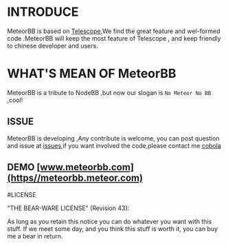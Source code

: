 # INTRODUCE
MeteorBB is based on [Telescope](https://github.com/TelescopeJS/Telescope),We find the great feature and wel-formed code .MeteorBB will keep the most feature of Telescope , and keep friendly to chinese developer and users.


# WHAT'S MEAN OF MeteorBB

MeteorBB is a tribute to NodeBB ,but now our slogan is ` No Meteor No BB `  ,cool!



## ISSUE

MeteorBB is developing ,Any contribute is welcome, you can post question and issue at [issues](https://github.com/cobola/meteorbb/issues),if you want involved the code,please contact me [cobola](cobola@gmail.com)




## DEMO [www.meteorbb.com](https//meteorbb.meteor.com)





#LICENSE

"THE BEAR-WARE LICENSE" (Revision 43):

As long as you retain this notice you can do whatever you want with this stuff. If we meet some day, and you think this stuff is worth it, you can buy me a bear in return.
